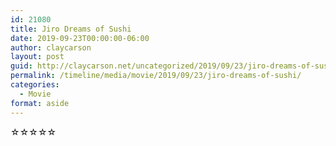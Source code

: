 ```yaml
---
id: 21080
title: Jiro Dreams of Sushi
date: 2019-09-23T00:00:00-06:00
author: claycarson
layout: post
guid: http://claycarson.net/uncategorized/2019/09/23/jiro-dreams-of-sushi/
permalink: /timeline/media/movie/2019/09/23/jiro-dreams-of-sushi/
categories:
  - Movie
format: aside
---
```

<div class="media-details"></div>

<div class="media-creator"></div>

<div class="media-rating">☆☆☆☆☆</div>